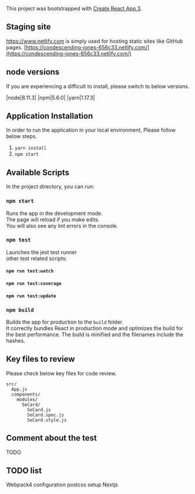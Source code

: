 This project was bootstrapped with [Create React App 3](https://github.com/facebook/create-react-app).

## Staging site

https://www.netlify.com is simply used for hosting static sites like GitHub pages.
[https://condescending-jones-656c33.netlify.com/](https://condescending-jones-656c33.netlify.com/)

## node versions

If you are experiencing a difficult to install, please switch to below versions.

|node|8.11.3|
|npm|5.6.0|
|yarn|1.17.3|

## Application Installation

In order to run the application in your local environment,
Please follow below steps.

1. `yarn install`
2. `npm start`

## Available Scripts

In the project directory, you can run:

### `npm start`

Runs the app in the development mode.<br />
The page will reload if you make edits.<br />
You will also see any lint errors in the console.

### `npm test`

Launches the jest test runner<br />
other test related scripts:<br />
#### `npm run test:watch`
#### `npm run test:coverage`
#### `npm run test:update`

### `npm build`

Builds the app for production to the `build` folder.<br />
It correctly bundles React in production mode and optimizes the build for the best performance.
The build is minified and the filenames include the hashes.

## Key files to review

Please check below key files for code review.

```
src/
  App.js
  components/
    modules/
      SeCard/
        SeCard.js
        SeCard.spec.js
        SeCard.style.js
```

## Comment about the test

TODO

## TODO list

Webpack4 configuration
postcss setup
Nextjs
